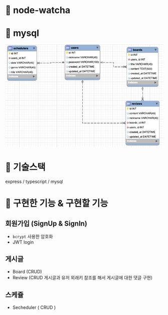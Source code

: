 # 📌 node-watcha

# 📌 mysql

![mysql_erd](https://github.com/smilejakdu/node-watcha/blob/main/public/erd.png)


# 📌 기술스택

express / typescript / mysql


# 📌 구현한 기능 & 구현할 기능

## 회원가입 (SignUp & SignIn)
- `bcrypt` 사용한 암호화
- JWT login

## 게시글
- Board (CRUD)
- Review (CRUD 게시글과 유저 외래키 참조를 해서 게시글에 대한 댓글 구현)

## 스케쥴
- Secheduler ( CRUD ) 